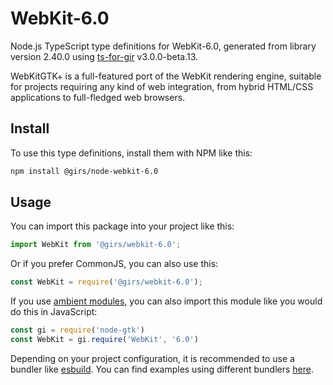 
# WebKit-6.0

Node.js TypeScript type definitions for WebKit-6.0, generated from library version 2.40.0 using [ts-for-gir](https://github.com/gjsify/ts-for-gjs) v3.0.0-beta.13.

WebKitGTK+ is a full-featured port of the WebKit rendering engine, suitable for projects requiring any kind of web integration, from hybrid HTML/CSS applications to full-fledged web browsers.

## Install

To use this type definitions, install them with NPM like this:
```bash
npm install @girs/node-webkit-6.0
```

## Usage

You can import this package into your project like this:
```ts
import WebKit from '@girs/webkit-6.0';
```

Or if you prefer CommonJS, you can also use this:
```ts
const WebKit = require('@girs/webkit-6.0');
```

If you use [ambient modules](https://github.com/gjsify/ts-for-gir/tree/main/packages/cli#ambient-modules), you can also import this module like you would do this in JavaScript:

```ts
const gi = require('node-gtk')
const WebKit = gi.require('WebKit', '6.0')
```

Depending on your project configuration, it is recommended to use a bundler like [esbuild](https://esbuild.github.io/). You can find examples using different bundlers [here](https://github.com/gjsify/ts-for-gir/tree/main/examples).